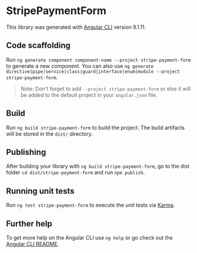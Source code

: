 # StripePaymentForm

This library was generated with [Angular CLI](https://github.com/angular/angular-cli) version 9.1.11.

## Code scaffolding

Run `ng generate component component-name --project stripe-payment-form` to generate a new component. You can also use `ng generate directive|pipe|service|class|guard|interface|enum|module --project stripe-payment-form`.
> Note: Don't forget to add `--project stripe-payment-form` or else it will be added to the default project in your `angular.json` file. 

## Build

Run `ng build stripe-payment-form` to build the project. The build artifacts will be stored in the `dist/` directory.

## Publishing

After building your library with `ng build stripe-payment-form`, go to the dist folder `cd dist/stripe-payment-form` and run `npm publish`.

## Running unit tests

Run `ng test stripe-payment-form` to execute the unit tests via [Karma](https://karma-runner.github.io).

## Further help

To get more help on the Angular CLI use `ng help` or go check out the [Angular CLI README](https://github.com/angular/angular-cli/blob/master/README.md).
